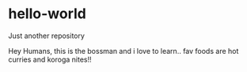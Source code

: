 # hello-world
Just another repository

Hey Humans, this is the bossman and i love to learn..
fav foods are hot curries and koroga nites!!

